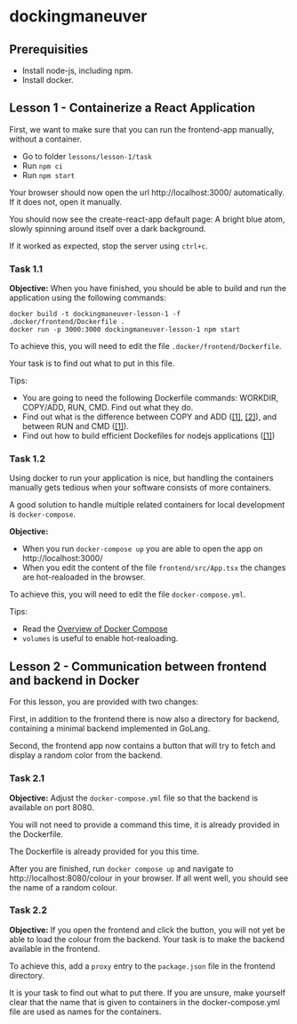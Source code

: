 # dockingmaneuver

## Prerequisities

- Install node-js, including npm.
- Install docker.

## Lesson 1 - Containerize a React Application

First, we want to make sure that you can run the frontend-app manually, without a container.

- Go to folder `lessons/lesson-1/task`
- Run `npm ci`
- Run `npm start`

Your browser should now open the url http://localhost:3000/ automatically. If it does not, open it manually.

You should now see the create-react-app default page: A bright blue atom, slowly spinning around itself over a dark background.

If it worked as expected, stop the server using `ctrl+c`.

### Task 1.1

**Objective:** When you have finished, you should be able to build and run the application using the following commands:
```
docker build -t dockingmaneuver-lesson-1 -f .docker/frontend/Dockerfile .
docker run -p 3000:3000 dockingmaneuver-lesson-1 npm start
```
To achieve this, you will need to edit the file `.docker/frontend/Dockerfile`.

Your task is to find out what to put in this file.

Tips:
- You are going to need the following Dockerfile commands: WORKDIR, COPY/ADD, RUN, CMD. Find out what they do.
- Find out what is the difference between COPY and ADD ([[1]](https://nickjanetakis.com/blog/docker-tip-2-the-difference-between-copy-and-add-in-a-dockerile), [[2]](https://stackoverflow.com/questions/24958140/what-is-the-difference-between-the-copy-and-add-commands-in-a-dockerfile?rq=1)), and between RUN and CMD ([[1]](https://nickjanetakis.com/blog/docker-tip-7-the-difference-between-run-and-cmd)).
- Find out how to build efficient Dockefiles for nodejs applications ([[1]](https://bitjudo.com/blog/2014/03/13/building-efficient-dockerfiles-node-dot-js/))

### Task 1.2

Using docker to run your application is nice, but handling the containers manually gets tedious when your software consists of more containers.

A good solution to handle multiple related containers for local development is `docker-compose`.

**Objective:**
- When you run `docker-compose up` you are able to open the app on http://localhost:3000/
- When you edit the content of the file `frontend/src/App.tsx` the changes are hot-realoaded in the browser.

To achieve this, you will need to edit the file `docker-compose.yml`.

Tips:
- Read the [Overview of Docker Compose](https://docs.docker.com/compose/)
- `volumes` is useful to enable hot-realoading.

## Lesson 2 - Communication between frontend and backend in Docker

For this lesson, you are provided with two changes:

First, in addition to the frontend there is now also a directory for backend, containing a minimal backend implemented in GoLang.

Second, the frontend app now contains a button that will try to fetch and display a random color from the backend.

### Task 2.1

**Objective:** Adjust the `docker-compose.yml` file so that the backend is available on port 8080. 

You will not need to provide a command this time, it is already provided in the Dockerfile.

The Dockerfile is already provided for you this time.

After you are finished, run `docker compose up` and navigate to http://localhost:8080/colour in your browser. If all went well, you should see the name of a random colour.

### Task 2.2

**Objective:** If you open the frontend and click the button, you will not yet be able to load the colour from the backend. Your task is to make the backend available in the frontend.

To achieve this, add a `proxy` entry to the `package.json` file in the frontend directory.

It is your task to find out what to put there. If you are unsure, make yourself clear that the name that is given to containers in the docker-compose.yml file are used as names for the containers.
